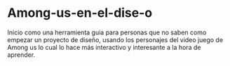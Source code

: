 # Among-us-en-el-dise-o
Inicio como una herramienta guia para personas que no saben como empezar un proyecto de diseño, usando los personajes del video juego de Among us lo cual
lo hace más interactivo y interesante a la hora de aprender.
